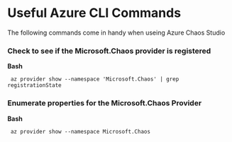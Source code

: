 # Useful Azure CLI Commands
The following commands come in handy when useing Azure Chaos Studio

### Check to see if the Microsoft.Chaos provider is registered <br>
   **Bash**

   ~~~
    az provider show --namespace 'Microsoft.Chaos' | grep registrationState
   ~~~
   
### Enumerate properties for the Microsoft.Chaos Provider <br>
   **Bash**

   ~~~
    az provider show --namespace Microsoft.Chaos
   ~~~
    
    
